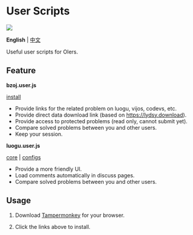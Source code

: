 # User Scripts

[![](https://travis-ci.com/sxyz-edu/user-scripts.svg?branch=master)](https://travis-ci.com/sxyz-edu/user-scripts)

**English** | [中文](./README-zh.md)

Useful user scripts for OIers.

## Feature

**bzoj.user.js**

[install][bzoj-user-js]

- Provide links for the related problem on luogu, vijos, codevs, etc.
- Provide direct data download link (based on <https://lydsy.download>).
- Provide access to protected problems (read only, cannot submit yet).
- Compare solved problems between you and other users.
- Keep your session.

**luogu.user.js**

[core][luogu-user-js] | [configs][luogu-config]

- Provide a more friendly UI.
- Load comments automatically in discuss pages.
- Compare solved problems between you and other users.

## Usage

1. Download [Tampermonkey](https://tampermonkey.net/) for your browser.

2. Click the links above to install.

[bzoj-user-js]: https://raw.githubusercontent.com/sxyz-edu/user-scripts/master/dist/bzoj.user.js
[luogu-user-js]: https://raw.githubusercontent.com/sxyz-edu/user-scripts/master/dist/luogu.user.js
[luogu-config]: https://raw.githubusercontent.com/sxyz-edu/user-scripts/master/dist/luogu-custom.user.js
